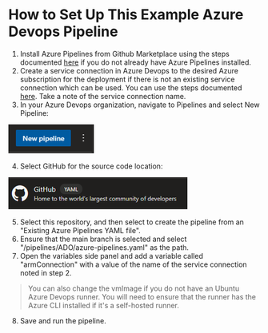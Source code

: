 # How to Set Up This Example Azure Devops Pipeline
1. Install Azure Pipelines from Github Marketplace using the steps documented [here](https://www.azuredevopslabs.com/labs/vstsextend/github-azurepipelines/#:~:text=Task%201%3A%20Installing%20Azure%20Pipelines%20from%20GitHub%20Marketplace,include%20%28or%20All%20repositories%29%20and%20click%20Install.%20) if you do not already have Azure Pipelines installed.
2. Create a service connection in Azure Devops to the desired Azure subscription for the deployment if there is not an existing service connection which can be used. You can use the steps documented [here](https://docs.microsoft.com/en-us/azure/devops/pipelines/library/service-endpoints?view=azure-devops&tabs=yaml#create-a-service-connection). Take a note of the service connection name.
3. In your Azure Devops organization, navigate to Pipelines and select New Pipeline:

![New Pipeline](/images/new_pipeline.png)

4. Select GitHub for the source code location:

![New Pipeline](/images/github_pipeline_source.png)

5. Select this repository, and then select to create the pipeline from an "Existing Azure Pipelines YAML file".
6. Ensure that the main branch is selected and select "/pipelines/ADO/azure-pipelines.yaml" as the path.
7. Open the variables side panel and add a variable called "armConnection" with a value of the name of the service connection noted in step 2.
> You can also change the vmImage if you do not have an Ubuntu Azure Devops runner. You will need to ensure that the runner has the Azure CLI installed if it's a self-hosted runner.
8. Save and run the pipeline.